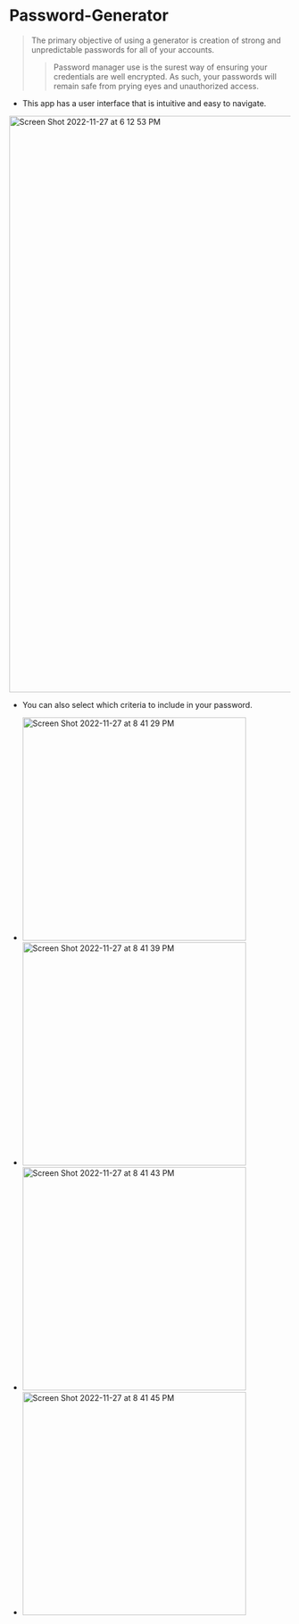 # Password-Generator

>The primary objective of using a generator is creation of strong and unpredictable passwords for all of your accounts.
>>Password manager use is the surest way of ensuring your credentials are well encrypted. As such, your passwords will remain safe from prying eyes and unauthorized access.

- This app has a user interface that is intuitive and easy to navigate.
<img width="1033" alt="Screen Shot 2022-11-27 at 6 12 53 PM" src="https://user-images.githubusercontent.com/116880367/204194685-a7fdac65-5371-4723-a3a0-e0a5b095beab.png">

- You can also select which criteria to include in your password.

- <img width="400" alt="Screen Shot 2022-11-27 at 8 41 29 PM" src="https://user-images.githubusercontent.com/116880367/204196260-eaf69331-1e02-420c-9028-67df256a341c.png">
- <img width="400" alt="Screen Shot 2022-11-27 at 8 41 39 PM" src="https://user-images.githubusercontent.com/116880367/204196374-a701a487-a25d-417a-b135-46fe10a3a052.png">
- <img width="400" alt="Screen Shot 2022-11-27 at 8 41 43 PM" src="https://user-images.githubusercontent.com/116880367/204196396-28b5fb37-0876-4fe0-be1f-1728994fbae5.png">
- <img width="400" alt="Screen Shot 2022-11-27 at 8 41 45 PM" src="https://user-images.githubusercontent.com/116880367/204196407-2cac30eb-ecbe-45d0-97f0-0ed9f4c86ba4.png">
